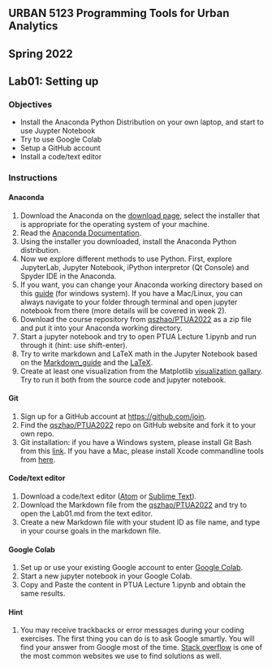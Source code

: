## URBAN 5123 Programming Tools for Urban Analytics
## Spring 2022
## Lab01: Setting up

### Objectives

 - Install the Anaconda Python Distribution on your own laptop, and start to use Juypter Notebook
 - Try to use Google Colab
 - Setup a GitHub account
 - Install a code/text editor

### Instructions

#### Anaconda

 1. Download the Anaconda on the [download page][anaconda], select the installer that is appropriate for the operating system of your machine.
 2. Read the [Anaconda Documentation][anaconda_doc].
 3. Using the installer you downloaded, install the Anaconda Python distribution.
 4. Now we explore different methods to use Python. First, explore JupyterLab, Jupyter Notebook, iPython interpretor (Qt Console) and Spyder IDE in the Anaconda.  
 5. If you want, you can change your Anaconda working directory based on this [guide][guide] (for windows system). If you have a Mac/Linux, you can always navigate to your folder through terminal and open jupyter notebook from there (more details will be covered in week 2).
 6. Download the course repository from [qszhao/PTUA2022][repo] as a zip file and put it into your Anaconda working directory.
 7. Start a jupyter notebook and try to open PTUA Lecture 1.ipynb and run through it (hint: use shift-enter). 
 8. Try to write markdown and LaTeX math in the Jupyter Notebook based on the [Markdown_guide][markdown] and the [LaTeX][LaTex_math].
 9. Create at least one visualization from the Matplotlib [visualization gallary][gallary]. Try to run it both from the source code and jupyter notebook. 

 
#### Git
 1. Sign up for a GitHub account at https://github.com/join.
 2. Find the [qszhao/PTUA2022][repo] repo on GitHub website and fork it to your own repo.
 3. Git installation: if you have a Windows system, please install Git Bash from this [link][gitbash]. If you have a Mac, please install Xcode commandline tools from [here][commandline tools].

#### Code/text editor
 1. Download a code/text editor ([Atom][Atom] or [Sublime Text][Sublime]).
 2. Download the Markdown file from the [qszhao/PTUA2022][repo] and try to open the Lab01.md from the text editor.
 3. Create a new Markdown file with your student ID as file name, and type in your course goals in the markdown file. 

#### Google Colab
 1. Set up or use your existing Google account to enter [Google Colab][colab].
 2. Start a new jupyter notebook in your Google Colab.
 3. Copy and Paste the content in PTUA Lecture 1.ipynb and obtain the same results.
 
#### Hint
 1. You may receive trackbacks or error messages during your coding exercises. The first thing you can do is to ask Google smartly. You will find your answer from Google most of the time. [Stack overflow][stackoverflow] is one of the most common websites we use to find solutions as well. 
 
[anaconda]: https://www.anaconda.com/distribution/#download-section
[anaconda_doc]: https://docs.anaconda.com/anaconda/
[markdown]: https://www.markdownguide.org/basic-syntax/
[Atom]: https://atom.io/
[Sublime]: https://www.sublimetext.com/download
[LaTex_math]: https://www.math.ubc.ca/~pwalls/math-python/jupyter/latex/
[repo]: https://github.com/qszhao/PTUA2020#
[colab]: https://colab.research.google.com/notebooks/welcome.ipynb?hl=en#recent=true
[gallary]: https://matplotlib.org/stable/gallery/index.html
[stackoverflow]: https://stackoverflow.com/
[guide]: https://medium.com/@shanyitan/how-to-change-the-working-directory-of-jupyter-and-jupyter-lab-on-windows-environment-bbe5a5a99f05
[gitbash]: https://git-scm.com/downloads
[commandline tools]: https://osxdaily.com/2014/02/12/install-command-line-tools-mac-os-x/
